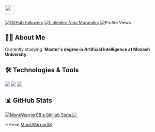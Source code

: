# <img src="https://media.giphy.com/media/hvRJCLFzcasrR4ia7z/giphy.gif" width="30px">

[![GitHub followers](https://img.shields.io/github/followers/MonkWarrior08?label=Follow&style=social)](https://github.com/MonkWarrior08)
[![Linkedin: Nino Morandini](https://img.shields.io/badge/-Nino_Morandini-blue?style=flat-square&logo=Linkedin&logoColor=white&link=https://www.linkedin.com/in/nino-morandini-416286162/)](https://www.linkedin.com/in/nino-morandini-416286162/)
![Profile Views](https://komarev.com/ghpvc/?username=MonkWarrior08&color=brightgreen)

## 👨‍💻 About Me

Currently studying: **Master's degree in Artificial Intelligence at Monash University**. 

## 🛠️ Technologies & Tools

![](https://img.shields.io/badge/Code-Python-informational?style=flat&logo=python&logoColor=white&color=2bbc8a)
![](https://img.shields.io/badge/Tools-Docker-informational?style=flat&logo=docker&logoColor=white&color=2bbc8a)
![](https://img.shields.io/badge/Tools-Git-informational?style=flat&logo=git&logoColor=white&color=2bbc8a)

## 📊 GitHub Stats

<a href="https://github.com/MonkWarrior08">
  <img align="center" src="https://github-readme-stats.vercel.app/api?username=MonkWarrior08&show_icons=true&line_height=27&count_private=true&title_color=ffffff&text_color=c9cacc&icon_color=2bbc8a&bg_color=1d1f21" alt="MonkWarrior08's GitHub Stats" />
</a>
<a href="https://github.com/MonkWarrior08">
  <img align="center" src="https://github-readme-stats.vercel.app/api/top-langs/?username=MonkWarrior08&hide=html,css&title_color=ffffff&text_color=c9cacc&icon_color=2bbc8a&bg_color=1d1f21&langs_count=3" />
</a>



⭐️ From [MonkWarrior08](https://github.com/MonkWarrior08)
